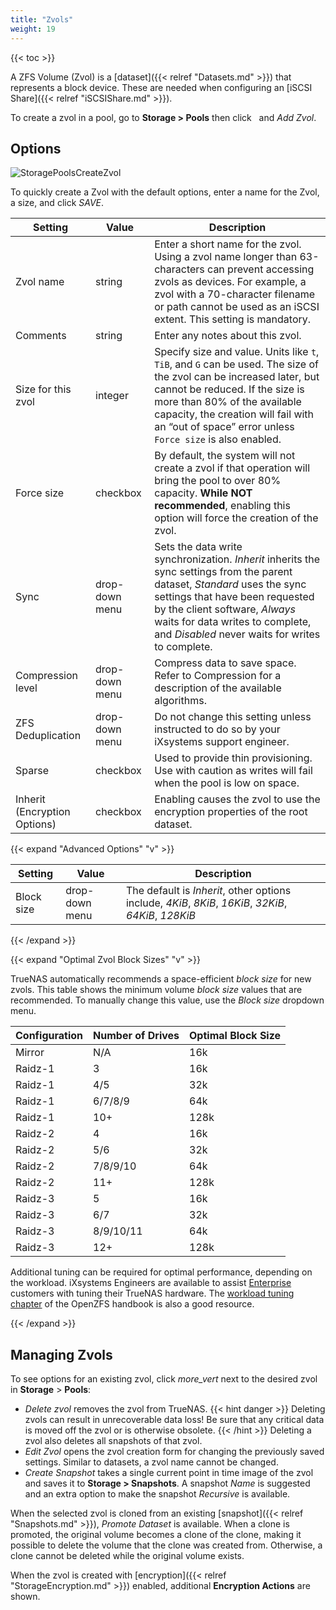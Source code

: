 ```yaml
---
title: "Zvols"
weight: 19
---
```


{{< toc >}}

A ZFS Volume (Zvol) is a [dataset]({{< relref "Datasets.md" >}}) that represents a block device.
These are needed when configuring an [iSCSI Share]({{< relref "iSCSIShare.md" >}}).

To create a zvol in a pool, go to **Storage > Pools** then click <i class="fa fa-ellipsis-v" aria-hidden="true" title="Options"></i>&nbsp; and *Add Zvol*.

## Options

![StoragePoolsCreateZvol](/images/CORE/12.0/StoragePoolsCreateZvol.jpg "Creating a new Zvol")

To quickly create a Zvol with the default options, enter a name for the Zvol, a size, and click *SAVE*.

| Setting | Value | Description |
|---------|-------|-------------|
| Zvol name | string | Enter a short name for the zvol. Using a zvol name longer than 63-characters can prevent accessing zvols as devices. For example, a zvol with a 70-character filename or path cannot be used as an iSCSI extent. This setting is mandatory. |
| Comments | string | Enter any notes about this zvol. |
| Size for this zvol | integer | Specify size and value. Units like `t`, `TiB`, and `G` can be used. The size of the zvol can be increased later, but cannot be reduced. If the size is more than 80% of the available capacity, the creation will fail with an “out of space” error unless `Force size` is also enabled. |
| Force size | checkbox | By default, the system will not create a zvol if that operation will bring the pool to over 80% capacity. **While NOT recommended**, enabling this option will force the creation of the zvol. |
| Sync | drop-down menu | Sets the data write synchronization. *Inherit* inherits the sync settings from the parent dataset, *Standard* uses the sync settings that have been requested by the client software, *Always* waits for data writes to complete, and *Disabled* never waits for writes to complete. |
| Compression level  | drop-down menu | Compress data to save space. Refer to Compression for a description of the available algorithms. |
| ZFS Deduplication | drop-down menu | Do not change this setting unless instructed to do so by your iXsystems support engineer. |
| Sparse | checkbox | Used to provide thin provisioning. Use with caution as writes will fail when the pool is low on space. |
| Inherit (Encryption Options) | checkbox | Enabling causes the zvol to use the encryption properties of the root dataset. |

{{< expand "Advanced Options" "v" >}}

| Setting | Value | Description |
|---------|-------|-------------|
| Block size | drop-down menu | The default is *Inherit*, other options include, *4KiB*, *8KiB*, *16KiB*, *32KiB*, *64KiB*, *128KiB* |

{{< /expand >}}

{{< expand "Optimal Zvol Block Sizes" "v" >}}

TrueNAS automatically recommends a space-efficient *block size* for new zvols. This table shows the minimum volume *block size* values that are recommended. To manually change this value, use the *Block size* dropdown menu.

| Configuration | Number of Drives | Optimal Block Size | 
|---------------|-------|-------|
| Mirror | N/A | 16k |
| Raidz-1 | 3 | 16k |
| Raidz-1 | 4/5 | 32k |
| Raidz-1 | 6/7/8/9 | 64k |
| Raidz-1 | 10+ | 128k |
| Raidz-2 | 4 | 16k |
| Raidz-2 | 5/6 | 32k |
| Raidz-2 | 7/8/9/10 | 64k |
| Raidz-2 | 11+ | 128k |
| Raidz-3 | 5 | 16k |
| Raidz-3 | 6/7 | 32k |
| Raidz-3 | 8/9/10/11 | 64k |
| Raidz-3 | 12+ | 128k |

Additional tuning can be required for optimal performance, depending on the workload. iXsystems Engineers are available to assist [Enterprise](https://www.truenas.com/truenas-enterprise/) customers with tuning their TrueNAS hardware. The [workload tuning chapter](https://openzfs.github.io/openzfs-docs/Performance%20and%20Tuning/Workload%20Tuning.html) of the OpenZFS handbook is also a good resource.

{{< /expand >}}

## Managing Zvols

To see options for an existing zvol, click <i class="material-icons" aria-hidden="true" title="Options">more_vert</i> next to the desired zvol in **Storage** > **Pools**:

* *Delete zvol* removes the zvol from TrueNAS.
  {{< hint danger >}}
  Deleting zvols can result in unrecoverable data loss!
  Be sure that any critical data is moved off the zvol or is otherwise obsolete.
  {{< /hint >}}
  Deleting a zvol also deletes all snapshots of that zvol.
* *Edit Zvol* opens the zvol creation form for changing the previously saved settings.
  Similar to datasets, a zvol name cannot be changed.
* *Create Snapshot* takes a single current point in time image of the zvol and saves it to **Storage > Snapshots**.
  A snapshot *Name* is suggested and an extra option to make the snapshot *Recursive* is available.

When the selected zvol is cloned from an existing [snapshot]({{< relref "Snapshots.md" >}}), *Promote Dataset* is available.
When a clone is promoted, the original volume becomes a clone of the clone, making it possible to delete the volume that the clone was created from.
Otherwise, a clone cannot be deleted while the original volume exists.

When the zvol is created with [encryption]({{< relref "StorageEncryption.md" >}}) enabled, additional **Encryption Actions** are shown.
